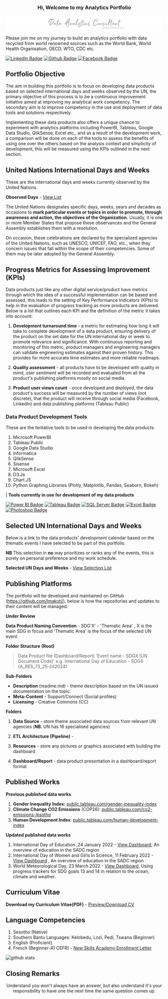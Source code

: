 ### <p style="text-align: center">Hi, Welcome to my Analytics Portfolio </p>

<img src="resource\banner.png" alt="portfolio banner">

Please join me on my journey to build an analytics portfolio with data recycled from world renowned sources such as the World Bank, World Health Organisation, OECD, WTO, CDC etc.

[![LinkedIn Badge](https://img.shields.io/badge/-lehlohonolomakoti-0e76a8?style=flat&labelColor=0e76a8&logo=linkedin&logoColor=white&link=https://linkedin.com/in/lehlohonolomakoti)][linkedin]
[![Github Badge](https://img.shields.io/badge/-lehlohonolomakoti-000000?style=flat&labelColor=000000&logo=github&logoColor=white&link=https://github.com/lmakoti)][github] 
[![Facebook Badge](https://img.shields.io/badge/-lmakoti-1ca0f1?style=flat&labelColor=1ca0f1&logo=facebook&logoColor=white&link=https://facebook.com/lmakoti)][facebook]



## Portfolio Objective

The aim in building this portfolio is to focus on developing data products based on selected international days and weeks observed by the UN, the primary objective of this process is to be a continuous improvement initiative aimed at improving my analytical work competency. The secondary aim is to improve competency in the use and deployment of data tools and solutions respectively.

Implementing these data products also offers a unique chance to experiment with analytics platforms including PowerBI, Tableau, Google Data Studio, QlikSense, Excel etc., and as a result of the development work, a comparison will be done on each of the tools to assess the benefits of using one over the others based on the analysis context and simplicity of development, this will be measured using the KPIs outlined in the next section.



## United Nations International Days and Weeks

These are the international days and weeks currently observed by the United Nations. 

**Observed Days** - <a href="https://www.un.org/en/observances/list-days-weeks" target="_blank">View List</a>

The United Nations designates specific days, weeks, years and decades as occasions to **mark particular events or topics in order to promote,  through awareness and action, the objectives of the Organization.**  Usually, it is one or more Member States that propose these observances  and the General Assembly establishes them with a resolution.

On occasion, these celebrations are declared by the specialized  agencies of the United Nations, such as UNESCO, UNICEF, FAO, etc., when  they concern issues that fall within the scope of their competencies.  Some of them may be later adopted by the General Assembly.



## Progress Metrics for Assessing Improvement (KPIs)

Data products just like any other digital service/product have metrics through which the idea of a successful implementation can be based and assessed, this leads to the setting of Key Performance Indicators (KPIs) to help in the evaluation of progress tracking as more products are delivered. Below is a list that outlines each KPI and the definition of the metric it takes into account:

1. **Development turnaround time** - a metric for estimating how long it will take to complete development of a data product, ensuring delivery of the product on the set date for the UN international day or week to promote relevance and significance. With continuous reporting and monitoring of this metric, product managers and engineering managers can validate engineering estimates against their proven history. This provides for more accurate time estimates and more reliable roadmaps.

2. **Quality assessment** - all products have to be developed with quality in mind, user sentiment will be recorded and evaluated from all the product's publishing platforms mostly on social media.

3. **Product user views count** - once developed and deployed, the data product's success will be measured by the number of views (not discrete), that the product will receive through social media (Facebook, LinkedIn) and data publishing platforms (Tableau Public)



### Data Product Development Tools

These are the tentative tools to be used in developing the data products:

1. Microsoft PowerBI
2. Tableau Public
3. Google Data Studio
4. Informatica
5. QlikSense
6. Sisense
7. Microsoft Excel
8. D3.Js
9. Chart.JS
10. Python Graphing Libraries (Plotly, Matplotlib, Pandas, Seaborn, Bokeh)

| **Tools currently in use for development of my data products**

[![Power BI Badge](https://img.shields.io/badge/-Power%20BI-F2C811?style=for-the-badge&labelColor=212121&logo=powerbi)](#) [![Tableau Badge](https://img.shields.io/badge/-Tableau-E97627?style=for-the-badge&labelColor=212121&logo=tableau)](#) [![SQL Server Badge](https://img.shields.io/badge/-SQL%20Server-CC2927?style=for-the-badge&labelColor=212121&logo=Microsoft%20SQL%20Server&logoColor=CC2927)](#) [![Excel Badge](https://img.shields.io/badge/-Microsoft%20Excel-217346?style=for-the-badge&labelColor=212121&logo=Microsoft%20Excel&logoColor=217346)](#) [![Photoshop Badge](https://img.shields.io/badge/-Adobe%20Photoshop-161637?style=for-the-badge&labelColor=212121&logo=Adobe%20Photoshop&logoColor=white)](#)



## Selected UN International Days and Weeks

Below is a link to the data products' development calendar based on the thematic events I have selected to be part of this portfolio. 

**NB** This selection in **no** way prioritizes or ranks any of the events, this is purely on personal preference and my work schedule.

**Selected UN Days and Weeks** -  <a href="resource\Selected UN Days.md" target="_blank">View Selection List</a>



## Publishing Platforms

The portfolio will be developed and maintained on GitHub (https://github.com/lmakoti/), below is how the repositories and updates to their content will be managed.

**Under Review**

**Data Product Naming Convention** - SDG'X' - 'Thematic Area' , X is the main SDG in focus and 'Thematic Area' is the focus of the selected UN event.

**Folder Structure (Root)**

> Data Product file (Dashboard/Report) 
> 'Event name - SDGX (UN Document Code)'
> e.g. International Day of Education - SDG4 (A_RES_73_25-242024)

**Sub-Folders**
* **Description** (readme.md) - theme description based on the UN issued documentation on the topic.
* **Meta-Content** - Support/Connect (Social profiles)
* **Licensing** - Creative Commons (CC)

**Folders**

1. **Data Source** - store theme associated data sources from relevant UN agencies (**NB**. UN has 16 specialised agencies)

2. **ETL Architecture (Pipeline)** - 

3. **Resources** - store any pictures or graphics associated with building the dashboard

4. **Dashboard/Report** - data product presentation in a dashboard/report format

   

<!---<p style="text-align: center">Then enters meno ... </p>--->



## Published Works

**Previous published data works**

1. **Gender Inequality Index:** <a href="https://public.tableau.com/app/profile/lehlohonolo.makoti/viz/GenderInequalityIndex-LesothoContext/LesothoGenderInequalityIndex">public.tableau.com/gender-inequality-index</a>
2. **Climate Change CO2 Emissions** (COP26): <a href="https://public.tableau.com/app/profile/lehlohonolo.makoti/viz/COP26ClimateChangeConferenceLesothoContext/COP26ClimateChangeConferenceLesotho">public.tableau.com/co2-emissions-lesotho</a>
3. **Human Development Index**: <a href="https://public.tableau.com/app/profile/lehlohonolo.makoti/viz/HumanDevelopmentIndex-LesothoUNDP/Dashboard1">public.tableau.com/human-development-index</a>

**Updated published data works**

1. International Day of Education ,24 January 2022 - <a href="https://github.com/lmakoti/SDG4-Education">View Dashboard</a>, An overview of education in the SADC region
2. International Day of Women and Girls in Science, 11 February 2022 - <a href="https://github.com/lmakoti/SDG5-Gender-Equality/">View Dashboard</a> , An overview of education in the SADC region
3. World Meteorological Day, 23 March 2022 - <a href="https://github.com/lmakoti/03_World-Meteorological-Day">View Dashboard</a>, Using progress trackers for SDG goals 13 and 14 in relation to the ocean, climate and weather.

## Curriculum Vitae

**Download my Curriculum Vitae(PDF)** - <a href="resource\LMakoti-CV.pdf" target="_blank" download="Lehlohonolo Makoti CV">Preview/Download CV</a>

## Language Competencies
1. Sesotho (Native)
2. Southern Bantu Languages: Kelobedu, Lozi, Pedi, Tswana (Beginner)
3. English (Proficient)
4. French (Beginner-A1 CEFR) - <a href="https://github.com/LM411/certifications/blob/main/Letter-of-enrollment-1093136.pdf">New Skills Academy Enrollment Letter</a>

![github stats](https://github-readme-stats.vercel.app/api?username=lmakoti&show_icons=true)

## Closing Remarks

<p style="text-align: center">Understand you won't always have an answer, but also understand it's your responsibility to have one the next time the same question comes up.</p>

<!-- Profile Links -->

[linkedin]: https://www.linkedin.com/in/lehlohonolomakoti/
[github]: https://www.github.com/lmakoti/
[facebook]: https://www.facebook.com/lmakoti/

<!--Technology Stack-->

[powerbibadge]: https://img.shields.io/badge/-Power%20BI-F2C811?style=for-the-badge&labelColor=212121&logo=powerbi
[tableaubadge]: https://img.shields.io/badge/-Tableau-E97627?style=for-the-badge&labelColor=212121&logo=tableau
[sqlserverbadge]: https://img.shields.io/badge/-SQL%20Server-CC2927?style=for-the-badge&labelColor=212121&logo=Microsoft%20SQL%20Server&logoColor=CC2927
[excelbadge]: https://img.shields.io/badge/-Microsoft%20Excel-217346?style=for-the-badge&labelColor=212121&logo=Microsoft%20Excel&logoColor=217346
[photoshop]: https://img.shields.io/badge/-Photoshop-3776AB?style=for-the-badge&labelColor=212121&logo=python

